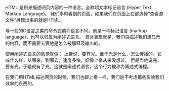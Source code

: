 HTML 是用来描述网页内容的一种语言。全称超文本标记语言 (Hyper Text Markup Language)。
我们平时看到的页面，如果我们在页面上右键选择“查看源文件”展现出来的就是HTML。

与一般的C语言之类的命令式编程语言不同。他是一种标记语言 (markup language)，也可以归属为阐述式语言。
具体表现就是，我们只描述我们想显示的内容，而不需要去管他是怎么被解释及输出的。

使用阐述式语言的感觉就像： 上帝说，要有光。至于光是什么，怎么传播的，长成什么样，从哪来，到哪去，速度多快，好像上帝从来没想过。
但是当他说完，要有光，于是就有了光。这就是阐述式语言，这个行为被称为阐述式编程。

在我们用HTML描述网页的时候，我们也跟上帝一样，我们是不考虑那些影响我们效率的东西的。
